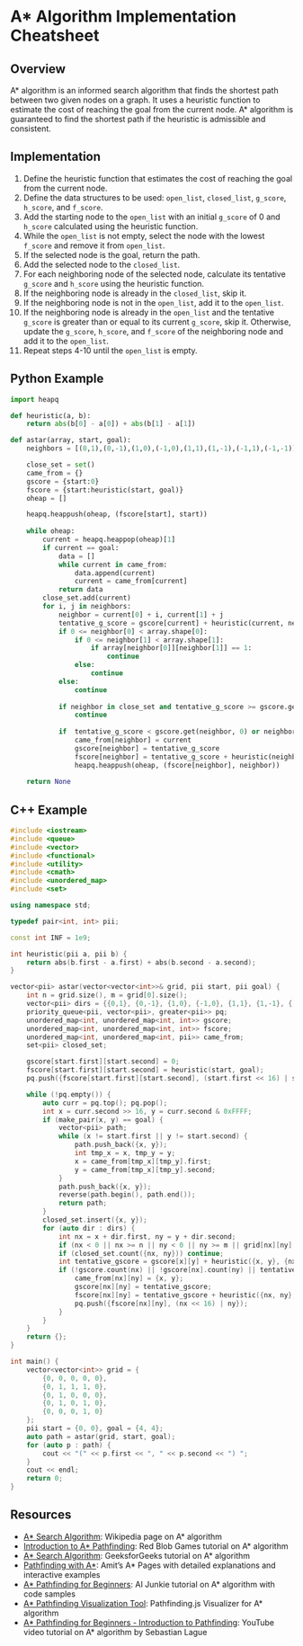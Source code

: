# A* Algorithm Implementation Cheatsheet

## Overview
A* algorithm is an informed search algorithm that finds the shortest path between two given nodes on a graph. It uses a heuristic function to estimate the cost of reaching the goal from the current node. A* algorithm is guaranteed to find the shortest path if the heuristic is admissible and consistent.

## Implementation
1. Define the heuristic function that estimates the cost of reaching the goal from the current node.
2. Define the data structures to be used: `open_list`, `closed_list`, `g_score`, `h_score`, and `f_score`.
3. Add the starting node to the `open_list` with an initial `g_score` of 0 and `h_score` calculated using the heuristic function.
4. While the `open_list` is not empty, select the node with the lowest `f_score` and remove it from `open_list`.
5. If the selected node is the goal, return the path.
6. Add the selected node to the `closed_list`.
7. For each neighboring node of the selected node, calculate its tentative `g_score` and `h_score` using the heuristic function.
8. If the neighboring node is already in the `closed_list`, skip it.
9. If the neighboring node is not in the `open_list`, add it to the `open_list`.
10. If the neighboring node is already in the `open_list` and the tentative `g_score` is greater than or equal to its current `g_score`, skip it. Otherwise, update the `g_score`, `h_score`, and `f_score` of the neighboring node and add it to the `open_list`.
11. Repeat steps 4-10 until the `open_list` is empty.

## Python Example
```python
import heapq

def heuristic(a, b):
    return abs(b[0] - a[0]) + abs(b[1] - a[1])

def astar(array, start, goal):
    neighbors = [(0,1),(0,-1),(1,0),(-1,0),(1,1),(1,-1),(-1,1),(-1,-1)]

    close_set = set()
    came_from = {}
    gscore = {start:0}
    fscore = {start:heuristic(start, goal)}
    oheap = []

    heapq.heappush(oheap, (fscore[start], start))
    
    while oheap:
        current = heapq.heappop(oheap)[1]
        if current == goal:
            data = []
            while current in came_from:
                data.append(current)
                current = came_from[current]
            return data
        close_set.add(current)
        for i, j in neighbors:
            neighbor = current[0] + i, current[1] + j
            tentative_g_score = gscore[current] + heuristic(current, neighbor)
            if 0 <= neighbor[0] < array.shape[0]:
                if 0 <= neighbor[1] < array.shape[1]:                
                    if array[neighbor[0]][neighbor[1]] == 1:
                        continue
                else:
                    continue
            else:
                continue
 
            if neighbor in close_set and tentative_g_score >= gscore.get(neighbor, 0):
                continue
 
            if  tentative_g_score < gscore.get(neighbor, 0) or neighbor not in [i[1]for i in oheap]:
                came_from[neighbor] = current
                gscore[neighbor] = tentative_g_score
                fscore[neighbor] = tentative_g_score + heuristic(neighbor, goal)
                heapq.heappush(oheap, (fscore[neighbor], neighbor))
                
    return None
```

## C++ Example
```c++
#include <iostream>
#include <queue>
#include <vector>
#include <functional>
#include <utility>
#include <cmath>
#include <unordered_map>
#include <set>

using namespace std;

typedef pair<int, int> pii;

const int INF = 1e9;

int heuristic(pii a, pii b) {
    return abs(b.first - a.first) + abs(b.second - a.second);
}

vector<pii> astar(vector<vector<int>>& grid, pii start, pii goal) {
    int n = grid.size(), m = grid[0].size();
    vector<pii> dirs = {{0,1}, {0,-1}, {1,0}, {-1,0}, {1,1}, {1,-1}, {-1,1}, {-1,-1}};
    priority_queue<pii, vector<pii>, greater<pii>> pq;
    unordered_map<int, unordered_map<int, int>> gscore;
    unordered_map<int, unordered_map<int, int>> fscore;
    unordered_map<int, unordered_map<int, pii>> came_from;
    set<pii> closed_set;

    gscore[start.first][start.second] = 0;
    fscore[start.first][start.second] = heuristic(start, goal);
    pq.push({fscore[start.first][start.second], (start.first << 16) | start.second});

    while (!pq.empty()) {
        auto curr = pq.top(); pq.pop();
        int x = curr.second >> 16, y = curr.second & 0xFFFF;
        if (make_pair(x, y) == goal) {
            vector<pii> path;
            while (x != start.first || y != start.second) {
                path.push_back({x, y});
                int tmp_x = x, tmp_y = y;
                x = came_from[tmp_x][tmp_y].first;
                y = came_from[tmp_x][tmp_y].second;
            }
            path.push_back({x, y});
            reverse(path.begin(), path.end());
            return path;
        }
        closed_set.insert({x, y});
        for (auto dir : dirs) {
            int nx = x + dir.first, ny = y + dir.second;
            if (nx < 0 || nx >= n || ny < 0 || ny >= m || grid[nx][ny] == 1) continue;
            if (closed_set.count({nx, ny})) continue;
            int tentative_gscore = gscore[x][y] + heuristic({x, y}, {nx, ny});
            if (!gscore.count(nx) || !gscore[nx].count(ny) || tentative_gscore < gscore[nx][ny]) {
                came_from[nx][ny] = {x, y};
                gscore[nx][ny] = tentative_gscore;
                fscore[nx][ny] = tentative_gscore + heuristic({nx, ny}, goal);
                pq.push({fscore[nx][ny], (nx << 16) | ny});
            }
        }
    }
    return {};
}

int main() {
    vector<vector<int>> grid = {
        {0, 0, 0, 0, 0},
        {0, 1, 1, 1, 0},
        {0, 1, 0, 0, 0},
        {0, 1, 0, 1, 0},
        {0, 0, 0, 1, 0}
    };
    pii start = {0, 0}, goal = {4, 4};
    auto path = astar(grid, start, goal);
    for (auto p : path) {
        cout << "(" << p.first << ", " << p.second << ") ";
    }
    cout << endl;
    return 0;
}
```

## Resources

- [A* Search Algorithm](https://en.wikipedia.org/wiki/A*_search_algorithm): Wikipedia page on A* algorithm
- [Introduction to A* Pathfinding](https://www.redblobgames.com/pathfinding/a-star/introduction.html): Red Blob Games tutorial on A* algorithm
- [A* Search Algorithm](https://www.geeksforgeeks.org/a-search-algorithm/): GeeksforGeeks tutorial on A* algorithm
- [Pathfinding with A*](https://theory.stanford.edu/~amitp/GameProgramming/): Amit’s A* Pages with detailed explanations and interactive examples
- [A* Pathfinding for Beginners](http://www.ai-junkie.com/astar/astar1.html): AI Junkie tutorial on A* algorithm with code samples
- [A* Pathfinding Visualization Tool](https://qiao.github.io/PathFinding.js/visual/): Pathfinding.js Visualizer for A* algorithm
- [A* Pathfinding for Beginners - Introduction to Pathfinding](https://www.youtube.com/watch?v=-L-WgKMFuhE): YouTube video tutorial on A* algorithm by Sebastian Lague